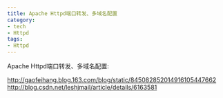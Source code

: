 ```yaml
---
title: Apache Httpd端口转发、多域名配置
category:
- tech
- Httpd
tags:
- Httpd
---
```


Apache Httpd端口转发、多域名配置:  

<http://gaofeihang.blog.163.com/blog/static/845082852014916105447662>  
<http://blog.csdn.net/leshjmail/article/details/6163581>  
